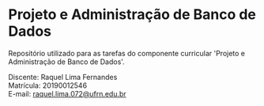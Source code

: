 # Projeto e Administração de Banco de Dados

Repositório utilizado para as tarefas do componente curricular 'Projeto e Administração de Banco de Dados'.
 
Discente: Raquel Lima Fernandes  
Matrícula: 20190012546   
E-mail: raquel.lima.072@ufrn.edu.br